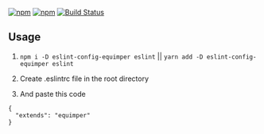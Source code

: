 [![npm](https://img.shields.io/npm/dm/localeval.svg)](https://www.npmjs.com/package/eslint-config-equimper)
[![npm](https://img.shields.io/npm/dt/eslint-config-equimper.svg?style=flat-square)](https://www.npmjs.com/package/eslint-config-equimper)
[![Build Status](https://travis-ci.org/EQuimper/eslint-config-equimper.svg?branch=master)](https://travis-ci.org/EQuimper/eslint-config-equimper)

## Usage

1. `npm i -D eslint-config-equimper eslint` || `yarn add -D eslint-config-equimper eslint`

2. Create .eslintrc file in the root directory

3. And paste this code

```
{
  "extends": "equimper"
}
```